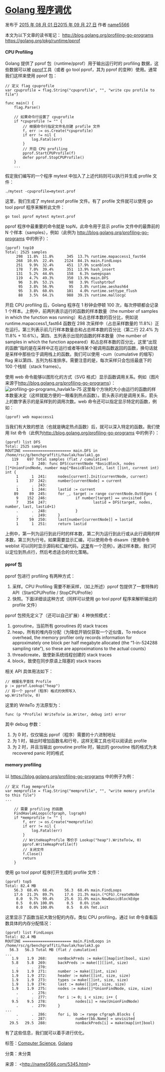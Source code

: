 # [Golang 程序调优](http://name5566.com/5345.html)

发布于 [2015 年 08 月 01 日2015 年 09 月 27 日](http://name5566.com/5345.html) 作者 [name5566](http://name5566.com/author/name5566)

本文为以下文章的读书笔记：
<http://blog.golang.org/profiling-go-programs>
<https://golang.org/pkg/runtime/pprof>

#### CPU Profiling

Golang 提供了 pprof 包（runtime/pprof）用于输出运行时的 profiling 数据，这些数据可以被 [pprof](http://code.google.com/p/google-perftools/)工具（或者 go tool pprof，其为 pprof 的变种）使用。通常我们这样来使用 pprof 包：

```
// 定义 flag cpuprofile
var cpuprofile = flag.String("cpuprofile", "", "write cpu profile to file")
 
func main() {
    flag.Parse()
 
    // 如果命令行设置了 cpuprofile
    if *cpuprofile != "" {
        // 根据命令行指定文件名创建 profile 文件
        f, err := os.Create(*cpuprofile)
        if err != nil {
            log.Fatal(err)
        }
        // 开启 CPU profiling
        pprof.StartCPUProfile(f)
        defer pprof.StopCPUProfile()
    }
    ...
```

假定我们编写的一个程序 mytest 中加入了上述代码则可以执行并生成 profile 文件：

```
./mytest -cpuprofile=mytest.prof
```

这里，我们生成了 mytest.prof profile 文件。有了 profile 文件就可以使用 go tool pprof 程序来解析此文件：

```
go tool pprof mytest mytest.prof
```

pprof 程序中最重要的命令就是 topN，此命令用于显示 profile 文件中的最靠前的 N 个样本（samples），例如（此例为 <http://blog.golang.org/profiling-go-programs> 中的例子）：

```
(pprof) top10
Total: 2525 samples
     298  11.8%  11.8%      345  13.7% runtime.mapaccess1_fast64
     268  10.6%  22.4%     2124  84.1% main.FindLoops
     251   9.9%  32.4%      451  17.9% scanblock
     178   7.0%  39.4%      351  13.9% hash_insert
     131   5.2%  44.6%      158   6.3% sweepspan
     119   4.7%  49.3%      350  13.9% main.DFS
      96   3.8%  53.1%       98   3.9% flushptrbuf
      95   3.8%  56.9%       95   3.8% runtime.aeshash64
      95   3.8%  60.6%      101   4.0% runtime.settype_flush
      88   3.5%  64.1%      988  39.1% runtime.mallocgc
```

开启 CPU profiling 后，Golang 程序在 1 秒钟会停顿 100 次，每次停顿都会记录 1 个样本。上例中，前两列表示运行的函数的样本数量（the number of samples in which the function was running）和占总样本数的百分比，例如说 runtime.mapaccess1_fast64 函数在 298 次采样中（占总采样数量的 11.8%）正在运行。第三列表示前几行样本数量总和占总样本数的百分比（第二行 22.4% 为 11.8% + 10.6%）。第四、五列表示出现的函数的样本数量（the number of samples in which the function appeared）和占总样本数的百分比，这里“出现的函数”指的是在采样中正在运行或者等待某个被调用函数返回的函数，换句话就是采样中那些位于调用栈上的函数。我们可以使用 -cum（cumulative 的缩写）flag 来以第四、五列为标准排序。需要注意的是，每次采样只会包括最底下的 100 个栈帧（stack frames）。

使用 web 命令能够以图形化的方式（SVG 格式）显示函数调用关系。例如（图片来源于<http://blog.golang.org/profiling-go-programs>）：
![profiling-go-programs_havlak1a-75](https://kshttps0.wiz.cn/ks/note/view/89077880-eff4-11e0-a402-00237def97cc/c78e7499-1940-446e-a53a-ca829e4f3b02/index_files/fa084dbc-5747-463b-88e2-09a2f9995660.png)
这里每个方块的大小由运行的函数的样本数量决定（这样就能方便的一眼看到热点函数）。箭头表示的是调用关系，箭头上的数字表示的是采样到的调用次数。web 命令还可以指定显示特定的函数，例如：

```
(pprof) web mapaccess1
```

当我们有大致的想法（也就是确定热点函数）后，就可以深入特定的函数。我们使用 list 命令（此例为<http://blog.golang.org/profiling-go-programs> 中的例子）：

```
(pprof) list DFS
Total: 2525 samples
ROUTINE ====================== main.DFS in /home/rsc/g/benchgraffiti/havlak/havlak1.go
   119    697 Total samples (flat / cumulative)
     3      3  240: func DFS(currentNode *BasicBlock, nodes []*UnionFindNode, number map[*BasicBlock]int, last []int, current int) int {
     1      1  241:     nodes[current].Init(currentNode, current)
     1     37  242:     number[currentNode] = current
     .      .  243:
     1      1  244:     lastid := current
    89     89  245:     for _, target := range currentNode.OutEdges {
     9    152  246:             if number[target] == unvisited {
     7    354  247:                     lastid = DFS(target, nodes, number, last, lastid+1)
     .      .  248:             }
     .      .  249:     }
     7     59  250:     last[number[currentNode]] = lastid
     1      1  251:     return lastid
```

上例中，第一列为运行到此行时的样本数，第二列为运行到此行或从此行调用的样本数，第三列为行号。如果需要显示汇编，可以使用命令 disasm（使用命令 weblist 可以同时显示源码和汇编代码，[这里](http://benchgraffiti.googlecode.com/hg/havlak/havlak1.html)有一个范例）。通过样本数，我们可以定位到热点行，然后考虑适合的优化策略。

#### pprof 包

pprof 包进行 profiling 有两种方式：

1. 采样。CPU Profiling 需要不断采样，（如上所述）pprof 包提供了一套特殊的 API（StartCPUProfile / StopCPUProfile）
2. 快照。下面详细谈这种方式（同样可以使用 go tool pprof 程序来解析输出的 profile 文件）

pprof 包预先定义了（还可以自己扩展）4 种快照模式：

1. goroutine，当前所有 goroutines 的 stack traces
2. heap，所有的堆内存分配（为降低开销仅获取一个近似值，To reduce overhead, the memory profiler only records information for approximately one block per half megabyte allocated (the “1-in-524288 sampling rate”), so these are approximations to the actual counts）
3. threadcreate，致使新系统线程创建的 stack traces
4. block，致使在同步原语上阻塞的 stack traces

相关 API 具体用法如下：

```
// 根据名字查找 Profile
p := pprof.Lookup("heap")
// 将一个 pprof（程序）格式的快照写入 
wp.WriteTo(w, 0)
```

这里的 WriteTo 方法原型为：

```
func (p *Profile) WriteTo(w io.Writer, debug int) error
```

其中 debug 参数：

1. 为 0 时，仅仅输出 pprof（程序）需要的十六进制地址
2. 为 1 时，输出时增加函数名和行号，这样无需工具也可以阅读此 profile
3. 为 2 时，并且当输出 goroutine profile 时，输出的 goroutine 栈的格式为未 recovered panic 时的格式

#### memory profiling

以 <https://blog.golang.org/profiling-go-programs> 中的例子为例：

```
// 定义 flag memprofile
var memprofile = flag.String("memprofile", "", "write memory profile to this file")
...
 
    // 需要 profiling 的函数
    FindHavlakLoops(cfgraph, lsgraph)
    if *memprofile != "" {
        f, err := os.Create(*memprofile)
        if err != nil {
            log.Fatal(err)
        }
        // WriteHeapProfile 等价于 Lookup("heap").WriteTo(w, 0)
        pprof.WriteHeapProfile(f)
        // 关闭文件
        f.Close()
        return
    }
```

使用 go tool pprof 程序打开生成的 profile 文件：

```
(pprof) top5
Total: 82.4 MB
    56.3  68.4%  68.4%     56.3  68.4% main.FindLoops
    17.6  21.3%  89.7%     17.6  21.3% main.(*CFG).CreateNode
     8.0   9.7%  99.4%     25.6  31.0% main.NewBasicBlockEdge
     0.5   0.6% 100.0%      0.5   0.6% itab
     0.0   0.0% 100.0%      0.5   0.6% fmt.init
```

这里显示了函数当前大致分配的内存。类似 CPU profiling，通过 list 命令查看函数具体的内存分配情况：

```
(pprof) list FindLoops
Total: 82.4 MB
ROUTINE ====================== main.FindLoops in /home/rsc/g/benchgraffiti/havlak/havlak3.go
  56.3   56.3 Total MB (flat / cumulative)
...
   1.9    1.9  268:     nonBackPreds := make([]map[int]bool, size)
   5.8    5.8  269:     backPreds := make([][]int, size)
     .      .  270:
   1.9    1.9  271:     number := make([]int, size)
   1.9    1.9  272:     header := make([]int, size, size)
   1.9    1.9  273:     types := make([]int, size, size)
   1.9    1.9  274:     last := make([]int, size, size)
   1.9    1.9  275:     nodes := make([]*UnionFindNode, size, size)
     .      .  276:
     .      .  277:     for i := 0; i < size; i++ {
   9.5    9.5  278:             nodes[i] = new(UnionFindNode)
     .      .  279:     }
...
     .      .  286:     for i, bb := range cfgraph.Blocks {
     .      .  287:             number[bb.Name] = unvisited
  29.5   29.5  288:             nonBackPreds[i] = make(map[int]bool)
```

有了这些信息，我们就可以着手进行优化。

标签：[Computer Science](http://name5566.com/tag/computer-science), [Golang](http://name5566.com/tag/golang)

分类：未分类

来源： <<http://name5566.com/5345.html>>

 